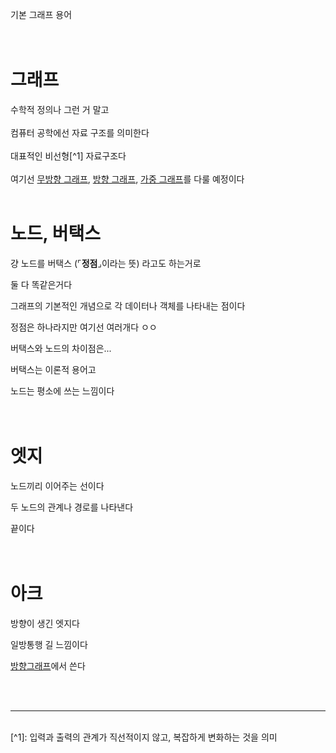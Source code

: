 기본 그래프 용어
<br><br><br>

# 그래프
수학적 정의나 그런 거 말고
<br>
<br>
컴퓨터 공학에선 자료 구조를 의미한다<br><br>
대표적인 비선형[^1] 자료구조다<br><br>
여기선 [무방향 그래프](graph_type.md#무방향-그래프), [방향 그래프](graph_type.md#방향-그래프), [가중 그래프](graph_type.md#가중치-그래프)를 다룰 예정이다
<br><br>

# 노드, 버택스
걍 노드를 버택스 (⌜**정점**⌟이라는 뜻) 라고도 하는거로

둘 다 똑같은거다

그래프의 기본적인 개념으로 각 데이터나 객체를 나타내는 점이다

정점은 하나라지만 여기선 여러개다 ㅇㅇ

버택스와 노드의 차이점은...

버택스는 이론적 용어고

노드는 평소에 쓰는 느낌이다
<br><br><br>

# 엣지
노드끼리 이어주는 선이다

두 노드의 관계나 경로를 나타낸다

끝이다
<br><br><br>


# 아크
방향이 생긴 엣지다

일방통행 길 느낌이다

[방향그래프](graph_type.md#방향-그래프)에서 쓴다

<br><br>

___
<br>
[^1]: 입력과 출력의 관계가 직선적이지 않고, 복잡하게 변화하는 것을 의미